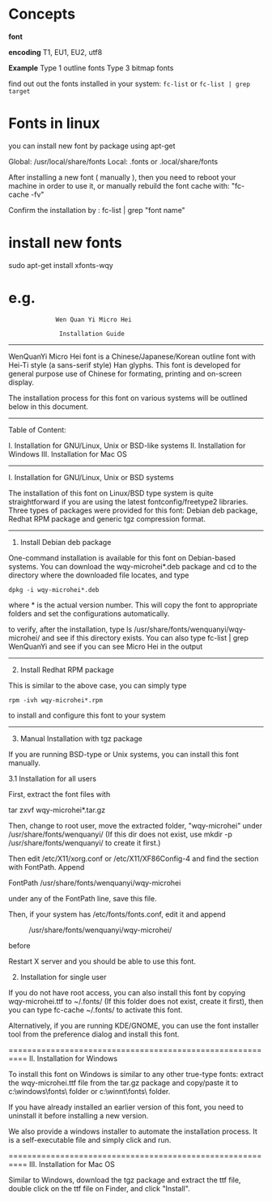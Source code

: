 # Concepts
**font**

**encoding**
    T1, EU1, EU2, utf8

**Example**
    Type 1 outline fonts
    Type 3 bitmap fonts


find out out the fonts installed in your system:
`fc-list`
or
`fc-list | grep target`

# Fonts in linux
you can install new font by package using apt-get

Global: /usr/local/share/fonts
Local:	.fonts	or .local/share/fonts

After installing a new font ( manually ), then you need to reboot your
machine in order to use it, or manually rebuild the font cache with:
"fc-cache -fv"

Confirm the installation by : fc-list | grep "font name"


# install new fonts
sudo apt-get install xfonts-wqy


e.g.
==========================================================

                 Wen Quan Yi Micro Hei

                  Installation Guide

----------------------------------------------------------

WenQuanYi Micro Hei font is a Chinese/Japanese/Korean outline font
with Hei-Ti style (a sans-serif style) Han glyphs. This font
is developed for general purpose use of Chinese for formating,
printing and on-screen display.

The installation process for this font on various systems will
be outlined below in this document.

----------------------------------------------------------

Table of Content:

I.   Installation for GNU/Linux, Unix or BSD-like systems
II.  Installation for Windows
III. Installation for Mac OS

----------------------------------------------------------

I.   Installation for GNU/Linux, Unix or BSD systems

The installation of this font on Linux/BSD type system is quite
straightforward if you are using the latest fontconfig/freetype2
libraries. Three types of packages were provided for this font:
Debian deb package, Redhat RPM package and generic tgz compression
format.

----------------------------------------------------------

1. Install Debian deb package

One-command installation is available for this font on Debian-based
systems. You can download the wqy-microhei*.deb package and cd to the
directory where the downloaded file locates, and type

    dpkg -i wqy-microhei*.deb

where * is the actual version number. This will copy the font to
appropriate folders and set the configurations automatically.

to verify, after the installation, type
    ls /usr/share/fonts/wenquanyi/wqy-microhei/
and see if this directory exists. You can also type
    fc-list | grep WenQuanYi
and see if you can see Micro Hei in the output

----------------------------------------------------------

2. Install Redhat RPM package

This is similar to the above case, you can simply type

    rpm -ivh wqy-microhei*.rpm

to install and configure this font to your system

----------------------------------------------------------

3. Manual Installation with tgz package

If you are running BSD-type or Unix systems, you can install this
font manually.


3.1 Installation for all users

First, extract the font files with

   tar zxvf wqy-microhei*.tar.gz

Then, change to root user, move the extracted folder, "wqy-microhei"
under /usr/share/fonts/wenquanyi/ (If this dir does not exist, use
mkdir -p /usr/share/fonts/wenquanyi/ to create it first.)

Then edit /etc/X11/xorg.conf or /etc/X11/XF86Config-4
and find the section with FontPath. Append

   FontPath /usr/share/fonts/wenquanyi/wqy-microhei

under any of the FontPath line, save this file.

Then, if your system has /etc/fonts/fonts.conf, edit
it and append

  <dir>/usr/share/fonts/wenquanyi/wqy-microhei/</dir>

before </fontconfig>


Restart X server and you should be able to use this font.

2. Installation for single user

If you do not have root access, you can also install this font
by copying wqy-microhei.ttf to ~/.fonts/  (If this folder
does not exist, create it first), then you can type
fc-cache ~/.fonts/ to activate this font.

Alternatively, if you are running KDE/GNOME, you can use
the font installer tool from the preference dialog and install
this font.


==========================================================
II.  Installation for Windows

To install this font on Windows is similar to any other true-type
fonts: extract the wqy-microhei.ttf file from the tar.gz package
and copy/paste it to c:\windows\fonts\ folder or c:\winnt\fonts\ folder.

If you have already installed an earlier version of this font, you
need to uninstall it before installing a new version.

We also provide a windows installer to automate the
installation process. It is a self-executable file and simply
click and run.

==========================================================
III.  Installation for Mac OS

Similar to Windows, download the tgz package and extract the ttf file,
double click on the ttf file on Finder, and click "Install".



